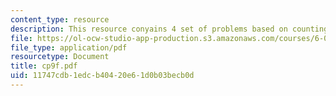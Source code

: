 ```yaml
---
content_type: resource
description: This resource conyains 4 set of problems based on counting II.
file: https://ol-ocw-studio-app-production.s3.amazonaws.com/courses/6-042j-mathematics-for-computer-science-fall-2005/11747cdb1edcb40420e61d0b03becb0d_cp9f.pdf
file_type: application/pdf
resourcetype: Document
title: cp9f.pdf
uid: 11747cdb-1edc-b404-20e6-1d0b03becb0d
---
```

